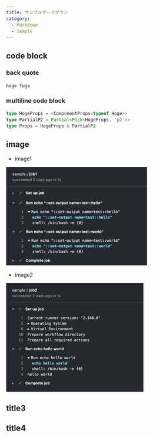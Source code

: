 ```yaml
---
title: サンプルマークダウン
category:
  - Markdown
  - Sample
---
```


## code block
### back quote

`hoge fuga`

### multiline code block

```typescript
type HogeProps = <ComponentProps<typeof Hoge>>
type PartialP2 = Partial<Pick<HogeProps, 'p2'>>
type Props = HogeProps & PartialP2
```

## image

- image1

![alt](sample01.png)

- image2

![alt](sample02.png)


## title3

## title4



